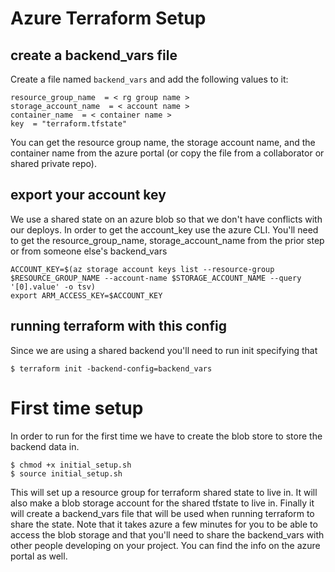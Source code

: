 # Azure Terraform Setup

## create a backend_vars file 

Create a file named `backend_vars` and add the following values to it:
```
resource_group_name  = < rg group name >
storage_account_name  = < account name >
container_name  = < container name >
key  = "terraform.tfstate"
```
You can get the resource group name, the storage account name, and the container name from the azure portal (or copy the file from a collaborator or shared private repo). 

## export your account key
We use a shared state on an azure blob so that we don't have conflicts with our deploys. In order to get the account_key use the azure CLI. You'll need to get the resource_group_name, storage_account_name from the prior step or from someone else's backend_vars
```
ACCOUNT_KEY=$(az storage account keys list --resource-group $RESOURCE_GROUP_NAME --account-name $STORAGE_ACCOUNT_NAME --query '[0].value' -o tsv)
export ARM_ACCESS_KEY=$ACCOUNT_KEY
```

## running terraform with this config  
Since we are using a shared backend you'll need to run init specifying that
```
$ terraform init -backend-config=backend_vars
```

# First time setup
In order to run for the first time we have to create the blob store to store the backend data in. 
```
$ chmod +x initial_setup.sh
$ source initial_setup.sh
```

This will set up a resource group for terraform shared state to live in. It will also make a blob storage account for the shared tfstate to live in. Finally it will create a backend_vars file that will be used when running terraform to share the state. Note that it takes azure a few minutes for you to be able to access the blob storage and that you'll need to share the backend_vars with other people developing on your project. You can find the info on the azure portal as well. 
